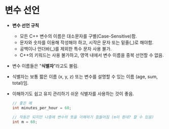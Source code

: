 # 변수 선언

- **변수 선언 규칙**
    - 모든 C++ 변수의 이름은 대소문자를 구별(Case-Sensitive)함.
    - 문자와 숫자를 이용해 작성해야 하고, 시작은 문자 또는 밑줄(_)로 해야함.
    - 공백이나 언더바(_)를 제외한 특수 문자 사용 불가.
    - C++의 키워드는 사용 불가하고, 영역 내에서 변수 이름을 중복 선언할 수 없음.
- 변수 이름들은 “**식별자**”라고도 불림.
- 식별자는 보통 짧은 이름 (x, y, z) 또는 변수를 설명할 수 있는 이름 (age, sum, total)임.
- 이해하기도  쉽고 유지 관리하기 쉬운 식별자를 사용하는 것이 좋음.
    
    ```csharp
    // 좋은 예
    int minutes_per_hour = 60;
    
    // 작동은 되지만 나중에 변수의 뜻을 이해하기 힘들어짐 (m이 뭔데? 할 수 있음)
    int m = 60;
    ```
